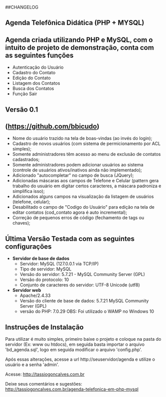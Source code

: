 ##CHANGELOG

## Agenda Telefônica Didática (PHP + MYSQL)
## Agenda criada utilizando PHP e MySQL, com o intuito de projeto de demonstração, conta com as seguintes funções

* Autenticação do Usuário
* Cadastro do Contato
* Edição do Contato
* Listagem dos Contatos
* Busca dos Contatos
* Função Sair

## Versão 0.1 
## (https://github.com/bbicudo)

* Nome do usuário trazido na tela de boas-vindas (ao invés do login);
* Cadastro de novos usuários (com sistema de permicionamento por ACL simples);
* Somente administradores têm acesso ao menu de exclusão de contatos cadastrados;
* Somente administradores podem adicionar usuários ao sistema (controle de usuários ativos/inativos ainda não implementado);
* Adicionado "autocompletar" no campo de busca (JQuery);
* Adicionadas máscaras aos campos de Telefone e Celular (pattern gera trabalho do usuário em digitar certos caracteres, a máscara padroniza e simplifica isso);
* Adicionados alguns campos na visualização da listagem de usuários (telefone, celular);
* Desabilitado o campo de "Codigo do Usuário" para edição na tela de editar contatos (cod_contato agora é auto incremental);
* Correção de pequenos erros de código (fechamento de tags ou chaves);

## Última Versão Testada com as seguintes configurações

* **Servidor de base de dados**
	* Servidor: MySQL (127.0.0.1 via TCP/IP)
	* Tipo de servidor: MySQL
	* Versão do servidor: 5.7.21 - MySQL Community Server (GPL)
	* Versão do protocolo: 10
	* Conjunto de caracteres do servidor: UTF-8 Unicode (utf8)
* **Servidor web**
  * Apache/2.4.33
  * Versão do cliente de base de dados: 5.7.21 MySQL Community Server (GPL)
  * versão do PHP: 7.0.29
OBS: Foi utilizado o WAMP no Windows 10

## Instruções de Instalação

Para utilizar é muito simples, primeiro baixe o projeto e coloque na pasta do servidor (Ex: www ou htdocs), em seguida basta importar o arquivo 'bd_agenda.sql', logo em seguida modificar o arquivo 'config.php'.

Após essas alterações, acesse a url http://seuservidor/agenda e utilize o usuário e a senha 'admin'.

Acesse: http://tassiogoncalves.com.br

Deixe seus comentários e sugestões: http://tassiogoncalves.com.br/agenda-telefonica-em-php-mysql
